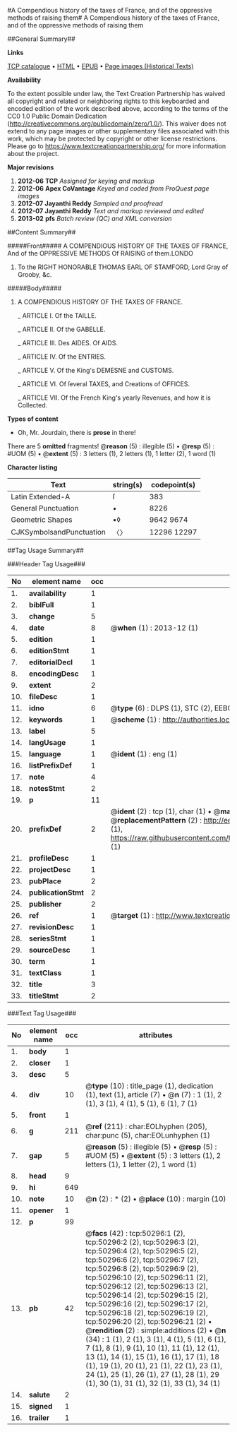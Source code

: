 #A Compendious history of the taxes of France, and of the oppressive methods of raising them#
A Compendious history of the taxes of France, and of the oppressive methods of raising them

##General Summary##

**Links**

[TCP catalogue](http://www.ota.ox.ac.uk/tcp/)  • 
[HTML](http://tei.it.ox.ac.uk/tcp/Texts-HTML/free/A34/A34153.html)  • 
[EPUB](http://tei.it.ox.ac.uk/tcp/Texts-EPUB/free/A34/A34153.epub) • 
[Page images (Historical Texts)](https://historicaltexts.jisc.ac.uk/eebo-11879951e)

**Availability**

To the extent possible under law, the Text Creation Partnership has waived all copyright and related or neighboring rights to this keyboarded and encoded edition of the work described above, according to the terms of the CC0 1.0 Public Domain Dedication (http://creativecommons.org/publicdomain/zero/1.0/). This waiver does not extend to any page images or other supplementary files associated with this work, which may be protected by copyright or other license restrictions. Please go to https://www.textcreationpartnership.org/ for more information about the project.

**Major revisions**

1. __2012-06__ __TCP__ *Assigned for keying and markup*
1. __2012-06__ __Apex CoVantage__ *Keyed and coded from ProQuest page images*
1. __2012-07__ __Jayanthi Reddy__ *Sampled and proofread*
1. __2012-07__ __Jayanthi Reddy__ *Text and markup reviewed and edited*
1. __2013-02__ __pfs__ *Batch review (QC) and XML conversion*

##Content Summary##

#####Front#####
A COMPENDIOUS HISTORY OF THE TAXES OF FRANCE, And of the OPPRESSIVE METHODS Of RAISING of them.LONDO
1. To the RIGHT HONORABLE THOMAS EARL OF STAMFORD, Lord Gray of Grooby, &c.

#####Body#####

1. A COMPENDIOUS HISTORY OF THE TAXES OF FRANCE.

    _ ARTICLE I. Of the TAILLE.

    _ ARTICLE II. Of the GABELLE.

    _ ARTICLE III. Des AIDES. Of AIDS.

    _ ARTICLE IV. Of the ENTRIES.

    _ ARTICLE V. Of the King's DEMESNE and CUSTOMS.

    _ ARTICLE VI. Of ſeveral TAXES, and Creations of OFFICES.

    _ ARTICLE VII. Of the French King's yearly Revenues, and how it is Collected.

**Types of content**

  * Oh, Mr. Jourdain, there is **prose** in there!

There are 5 **omitted** fragments! 
 @__reason__ (5) : illegible (5)  •  @__resp__ (5) : #UOM (5)  •  @__extent__ (5) : 3 letters (1), 2 letters (1), 1 letter (2), 1 word (1)

**Character listing**


|Text|string(s)|codepoint(s)|
|---|---|---|
|Latin Extended-A|ſ|383|
|General Punctuation|•|8226|
|Geometric Shapes|▪◊|9642 9674|
|CJKSymbolsandPunctuation|〈〉|12296 12297|

##Tag Usage Summary##

###Header Tag Usage###

|No|element name|occ|attributes|
|---|---|---|---|
|1.|__availability__|1||
|2.|__biblFull__|1||
|3.|__change__|5||
|4.|__date__|8| @__when__ (1) : 2013-12 (1)|
|5.|__edition__|1||
|6.|__editionStmt__|1||
|7.|__editorialDecl__|1||
|8.|__encodingDesc__|1||
|9.|__extent__|2||
|10.|__fileDesc__|1||
|11.|__idno__|6| @__type__ (6) : DLPS (1), STC (2), EEBO-CITATION (1), OCLC (1), VID (1)|
|12.|__keywords__|1| @__scheme__ (1) : http://authorities.loc.gov/ (1)|
|13.|__label__|5||
|14.|__langUsage__|1||
|15.|__language__|1| @__ident__ (1) : eng (1)|
|16.|__listPrefixDef__|1||
|17.|__note__|4||
|18.|__notesStmt__|2||
|19.|__p__|11||
|20.|__prefixDef__|2| @__ident__ (2) : tcp (1), char (1)  •  @__matchPattern__ (2) : ([0-9\-]+):([0-9IVX]+) (1), (.+) (1)  •  @__replacementPattern__ (2) : http://eebo.chadwyck.com/downloadtiff?vid=$1&page=$2 (1), https://raw.githubusercontent.com/textcreationpartnership/Texts/master/tcpchars.xml#$1 (1)|
|21.|__profileDesc__|1||
|22.|__projectDesc__|1||
|23.|__pubPlace__|2||
|24.|__publicationStmt__|2||
|25.|__publisher__|2||
|26.|__ref__|1| @__target__ (1) : http://www.textcreationpartnership.org/docs/. (1)|
|27.|__revisionDesc__|1||
|28.|__seriesStmt__|1||
|29.|__sourceDesc__|1||
|30.|__term__|1||
|31.|__textClass__|1||
|32.|__title__|3||
|33.|__titleStmt__|2||


###Text Tag Usage###

|No|element name|occ|attributes|
|---|---|---|---|
|1.|__body__|1||
|2.|__closer__|1||
|3.|__desc__|5||
|4.|__div__|10| @__type__ (10) : title_page (1), dedication (1), text (1), article (7)  •  @__n__ (7) : 1 (1), 2 (1), 3 (1), 4 (1), 5 (1), 6 (1), 7 (1)|
|5.|__front__|1||
|6.|__g__|211| @__ref__ (211) : char:EOLhyphen (205), char:punc (5), char:EOLunhyphen (1)|
|7.|__gap__|5| @__reason__ (5) : illegible (5)  •  @__resp__ (5) : #UOM (5)  •  @__extent__ (5) : 3 letters (1), 2 letters (1), 1 letter (2), 1 word (1)|
|8.|__head__|9||
|9.|__hi__|649||
|10.|__note__|10| @__n__ (2) : * (2)  •  @__place__ (10) : margin (10)|
|11.|__opener__|1||
|12.|__p__|99||
|13.|__pb__|42| @__facs__ (42) : tcp:50296:1 (2), tcp:50296:2 (2), tcp:50296:3 (2), tcp:50296:4 (2), tcp:50296:5 (2), tcp:50296:6 (2), tcp:50296:7 (2), tcp:50296:8 (2), tcp:50296:9 (2), tcp:50296:10 (2), tcp:50296:11 (2), tcp:50296:12 (2), tcp:50296:13 (2), tcp:50296:14 (2), tcp:50296:15 (2), tcp:50296:16 (2), tcp:50296:17 (2), tcp:50296:18 (2), tcp:50296:19 (2), tcp:50296:20 (2), tcp:50296:21 (2)  •  @__rendition__ (2) : simple:additions (2)  •  @__n__ (34) : 1 (1), 2 (1), 3 (1), 4 (1), 5 (1), 6 (1), 7 (1), 8 (1), 9 (1), 10 (1), 11 (1), 12 (1), 13 (1), 14 (1), 15 (1), 16 (1), 17 (1), 18 (1), 19 (1), 20 (1), 21 (1), 22 (1), 23 (1), 24 (1), 25 (1), 26 (1), 27 (1), 28 (1), 29 (1), 30 (1), 31 (1), 32 (1), 33 (1), 34 (1)|
|14.|__salute__|2||
|15.|__signed__|1||
|16.|__trailer__|1||
